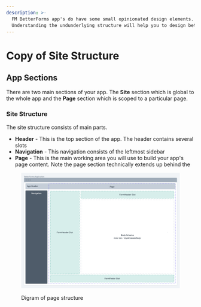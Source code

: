 ```yaml
---
description: >-
  FM BetterForms app's do have some small opinionated design elements.
  Understanding the undunderlying structure will help you to design better apps.
---
```


# Copy of Site Structure

## App Sections

There are two main sections of your app. The **Site** section which is global to the whole app and the **Page** section which is scoped to a particular page.&#x20;

### Site Structure

The site structure consists of main parts.

* **Header** - This is the top section of the app. The header contains several slots
* **Navigation** - This navigation consists of the leftmost sidebar
* **Page** - This is the main working area you will use to build your app's page content. Note the page section technically extends up behind the&#x20;

<figure><img src="../../.gitbook/assets/image (1).png" alt=""><figcaption><p>Digram of page structure</p></figcaption></figure>
